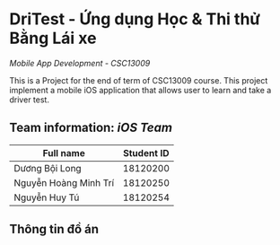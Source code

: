# DriTest - Ứng dụng Học & Thi thử Bằng Lái xe

*Mobile App Development - CSC13009*

This is a Project for the end of term of CSC13009 course. This project implement a mobile iOS application that allows user to learn and take a driver test.


## Team information: *iOS Team*

| **Full name**           | **Student ID** |
|-----------------------	|----------------|
| Dương Bội Long        	| 18120200 	     |
| Nguyễn Hoàng Minh Trí 	| 18120250 	     |
| Nguyễn Huy Tú         	| 18120254 	     |


## Thông tin đồ án
